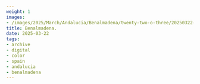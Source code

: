 ```yaml
---
weight: 1
images:
- /images/2025/March/Andalucia/Benalmadena/twenty-two-o-three/20250322-_DSC9158.jpg
title: Benalmadena.
date: 2025-03-22
tags:
- archive
- digital
- color
- spain
- andalucia
- benalmadena
---
```


